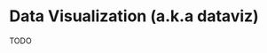 # Data Visualization (a.k.a dataviz)

<!--
https://nivo.rocks

https://github.com/fasouto/awesome-dataviz
-->

TODO
